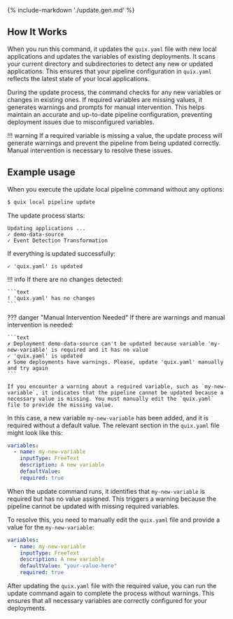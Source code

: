 {% include-markdown './update.gen.md' %}

## How It Works

When you run this command, it updates the `quix.yaml` file with new local applications and updates the variables of existing deployments. It scans your current directory and subdirectories to detect any new or updated applications. This ensures that your pipeline configuration in `quix.yaml` reflects the latest state of your local applications.

During the update process, the command checks for any new variables or changes in existing ones. If required variables are missing values, it generates warnings and prompts for manual intervention. This helps maintain an accurate and up-to-date pipeline configuration, preventing deployment issues due to misconfigured variables.

!!! warning
    If a required variable is missing a value, the update process will generate warnings and prevent the pipeline from being updated correctly. Manual intervention is necessary to resolve these issues.

## Example usage

When you execute the update local pipeline command without any options:

```bash
$ quix local pipeline update
```

The update process starts:

```text
Updating applications ...
✓ demo-data-source
✓ Event Detection Transformation
```

If everything is updated successfully:

```text
✓ 'quix.yaml' is updated
```

!!! info
    If there are no changes detected:

    ```text
    ! 'quix.yaml' has no changes
    ```

??? danger "Manual Intervention Needed"
    If there are warnings and manual intervention is needed:

    ```text
    ✗ Deployment demo-data-source can't be updated because variable 'my-new-variable' is required and it has no value
    ✓ 'quix.yaml' is updated
    ✗ Some deployments have warnings. Please, update 'quix.yaml' manually and try again
    ```

    If you encounter a warning about a required variable, such as `my-new-variable`, it indicates that the pipeline cannot be updated because a necessary value is missing. You must manually edit the `quix.yaml` file to provide the missing value.

In this case, a new variable `my-new-variable` has been added, and it is required without a default value. The relevant section in the `quix.yaml` file might look like this:

```yaml
variables:
  - name: my-new-variable
    inputType: FreeText
    description: A new variable
    defaultValue:
    required: true
```

When the update command runs, it identifies that `my-new-variable` is required but has no value assigned. This triggers a warning because the pipeline cannot be updated with missing required variables.

To resolve this, you need to manually edit the `quix.yaml` file and provide a value for the `my-new-variable`:

```yaml
variables:
  - name: my-new-variable
    inputType: FreeText
    description: A new variable
    defaultValue: "your-value-here"
    required: true
```

After updating the `quix.yaml` file with the required value, you can run the update command again to complete the process without warnings. This ensures that all necessary variables are correctly configured for your deployments.